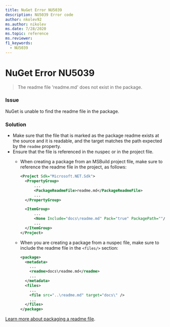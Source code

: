 ```yaml
---
title: NuGet Error NU5039
description: NU5039 Error code
author: nkolev92
ms.author: nikolev
ms.date: 7/28/2020
ms.topic: reference
ms.reviewer: 
f1_keywords: 
  - NU5039
---
```


# NuGet Error NU5039

> The readme file 'readme.md' does not exist in the package.


### Issue

NuGet is unable to find the readme file in the package.


### Solution

- Make sure that the file that is marked as the package readme exists at the source and it is readable, and the target matches the path expected by the `readme` property.
- Ensure that the file is referenced in the nuspec or in the project file.
  * When creating a package from an MSBuild project file, make sure to reference the readme file in the project, as follows:

    ```xml
    <Project Sdk="Microsoft.NET.Sdk">
      <PropertyGroup>
          ...
          <PackageReadmeFile>readme.md</PackageReadmeFile>
          ...
      </PropertyGroup>

      <ItemGroup>
          ...
          <None Include="docs\readme.md" Pack="true" PackagePath=""/>
          ...
      </ItemGroup>
    </Project>
    ```

  * When you are creating a package from a nuspec file, make sure to include the readme file in the `<files/>` section:

    ```xml
    <package>
      <metadata>
        ...
        <readme>docs\readme.md</readme>
        ...
      </metadata>
      <files>
        ...
        <file src="..\readme.md" target="docs\" />
        ...
      </files>
    </package>
    ```

[Learn more about packaging a readme file](../msbuild-targets.md#packagereadmefile).
